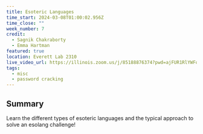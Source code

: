 ```yaml
---
title: Esoteric Languages
time_start: 2024-03-08T01:00:02.956Z
time_close: ""
week_number: 7
credit:
  - Sagnik Chakraborty
  - Emma Hartman
featured: true
location: Everett Lab 2310
live_video_url: https://illinois.zoom.us/j/85188876374?pwd=ajFUR1RlYWFoVU83cURBSWQ2NlNMUT09
tags:
  - misc
  - password cracking
---
```

## Summary

Learn the different types of esoteric languages and the typical approach to solve an esolang challenge!